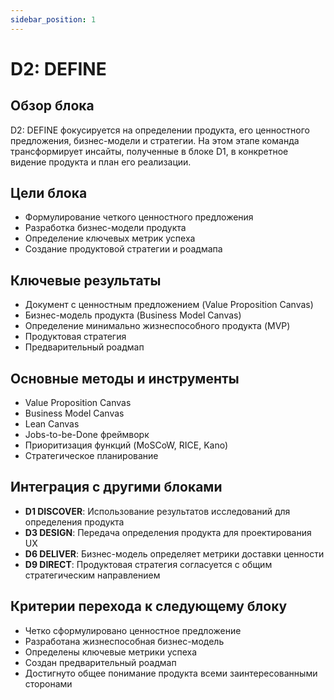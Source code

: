 ```yaml
---
sidebar_position: 1
---
```


# D2: DEFINE

## Обзор блока

D2: DEFINE фокусируется на определении продукта, его ценностного предложения, бизнес-модели и стратегии. На этом этапе команда трансформирует инсайты, полученные в блоке D1, в конкретное видение продукта и план его реализации.

## Цели блока

- Формулирование четкого ценностного предложения
- Разработка бизнес-модели продукта
- Определение ключевых метрик успеха
- Создание продуктовой стратегии и роадмапа

## Ключевые результаты

- Документ с ценностным предложением (Value Proposition Canvas)
- Бизнес-модель продукта (Business Model Canvas)
- Определение минимально жизнеспособного продукта (MVP)
- Продуктовая стратегия
- Предварительный роадмап

## Основные методы и инструменты

- Value Proposition Canvas
- Business Model Canvas
- Lean Canvas
- Jobs-to-be-Done фреймворк
- Приоритизация функций (MoSCoW, RICE, Kano)
- Стратегическое планирование

## Интеграция с другими блоками

- **D1 DISCOVER**: Использование результатов исследований для определения продукта
- **D3 DESIGN**: Передача определения продукта для проектирования UX
- **D6 DELIVER**: Бизнес-модель определяет метрики доставки ценности
- **D9 DIRECT**: Продуктовая стратегия согласуется с общим стратегическим направлением

## Критерии перехода к следующему блоку

- Четко сформулировано ценностное предложение
- Разработана жизнеспособная бизнес-модель
- Определены ключевые метрики успеха
- Создан предварительный роадмап
- Достигнуто общее понимание продукта всеми заинтересованными сторонами